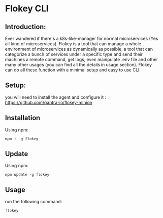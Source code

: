 # Flokey CLI

## Introduction:
Ever wandered if there's a k8s-like-manager for normal microservices (Yes all kind of microservices). Flokey is a tool that can manage a whole environment of microservices as dynamically as possible, a tool that can categorize a bunch of services under a specific type and send their machines a remote command, get logs, even manipulate .env file and other many other usages (you can find all the details in usage section). Flokey can do all these function with a minimal setup and easy to use CLI. 


## Setup:
you will need to install the agent and configure it : https://github.com/qantra-io/flokey-minion



## Installation
Using npm:
```shell
npm i -g flokey
```

## Update
Using npm:
```shell
npm update -g flokey
```

## Usage
run the following command:
```shell
flokey
```

